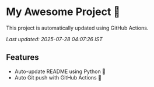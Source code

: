 # My Awesome Project 🚀

This project is automatically updated using GitHub Actions.

_Last updated: 2025-07-28 04:07:26 IST_

## Features
- Auto-update README using Python 🐍
- Auto Git push with GitHub Actions 🤖
